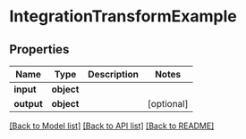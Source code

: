 # IntegrationTransformExample

## Properties
Name | Type | Description | Notes
------------ | ------------- | ------------- | -------------
**input** | **object** |  | 
**output** | **object** |  | [optional] 

[[Back to Model list]](../README.md#documentation-for-models) [[Back to API list]](../README.md#documentation-for-api-endpoints) [[Back to README]](../README.md)


